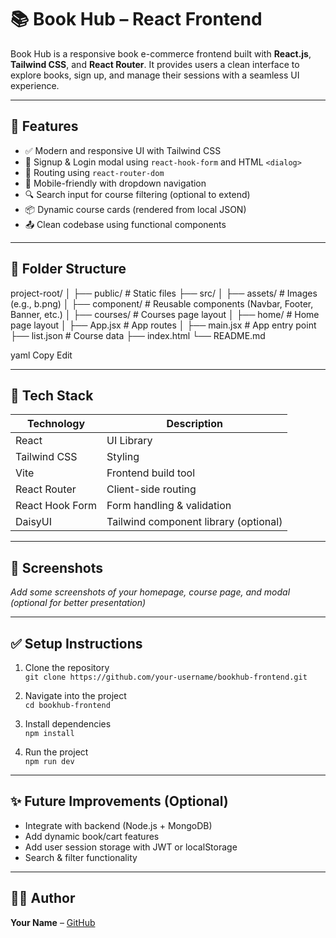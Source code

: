 # 📚 Book Hub – React Frontend

Book Hub is a responsive book e-commerce frontend built with **React.js**, **Tailwind CSS**, and **React Router**. It provides users a clean interface to explore books, sign up, and manage their sessions with a seamless UI experience.

---

## 🚀 Features

- ✅ Modern and responsive UI with Tailwind CSS
- 🔐 Signup & Login modal using `react-hook-form` and HTML `<dialog>`
- 🧭 Routing using `react-router-dom`
- 📱 Mobile-friendly with dropdown navigation
- 🔍 Search input for course filtering (optional to extend)
- 📦 Dynamic course cards (rendered from local JSON)
- 📤 Clean codebase using functional components

---

## 📁 Folder Structure

project-root/
│
├── public/ # Static files
├── src/
│ ├── assets/ # Images (e.g., b.png)
│ ├── component/ # Reusable components (Navbar, Footer, Banner, etc.)
│ ├── courses/ # Courses page layout
│ ├── home/ # Home page layout
│ ├── App.jsx # App routes
│ ├── main.jsx # App entry point
├── list.json # Course data
├── index.html
└── README.md

yaml
Copy
Edit

---

## 🔧 Tech Stack

| Technology   | Description                |
|--------------|----------------------------|
| React        | UI Library                 |
| Tailwind CSS | Styling                    |
| Vite         | Frontend build tool        |
| React Router | Client-side routing        |
| React Hook Form | Form handling & validation |
| DaisyUI      | Tailwind component library (optional) |

---

## 📸 Screenshots

_Add some screenshots of your homepage, course page, and modal (optional for better presentation)_

---

## ✅ Setup Instructions

1. Clone the repository  
   `git clone https://github.com/your-username/bookhub-frontend.git`

2. Navigate into the project  
   `cd bookhub-frontend`

3. Install dependencies  
   `npm install`

4. Run the project  
   `npm run dev`

---

## ✨ Future Improvements (Optional)

- Integrate with backend (Node.js + MongoDB)
- Add dynamic book/cart features
- Add user session storage with JWT or localStorage
- Search & filter functionality

---

## 🧑‍💻 Author

**Your Name** – [GitHub](https://github.com/your-username)  